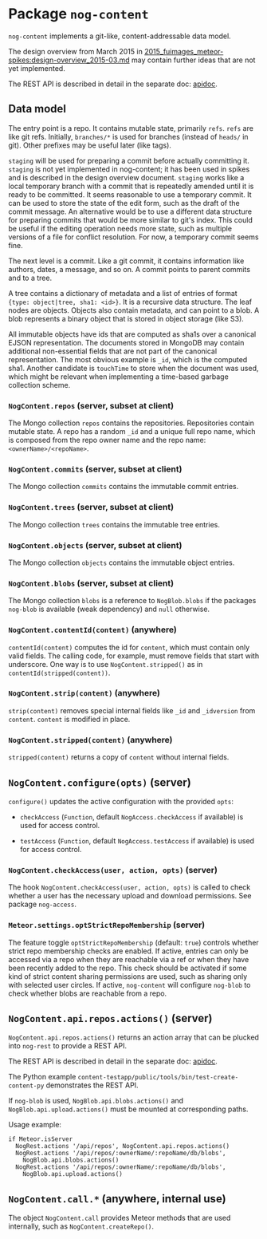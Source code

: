 # Package `nog-content`

`nog-content` implements a git-like, content-addressable data model.

The design overview from March 2015 in
[2015_fuimages_meteor-spikes:design-overview_2015-03.md](./../../../design-overview_2015-03.md)
may contain further ideas that are not yet implemented.

The REST API is described in detail in the separate doc:
[apidoc](./apidoc.md).

## Data model

The entry point is a repo.  It contains mutable state, primarily `refs`.  `refs`
are like git refs.  Initially, `branches/*` is used for branches (instead of
`heads/` in git).  Other prefixes may be useful later (like tags).

`staging` will be used for preparing a commit before actually committing it.
`staging` is not yet implemented in nog-content; it has been used in spikes and
is described in the design overview document.  `staging` works like a local
temporary branch with a commit that is repeatedly amended until it is ready to
be committed.  It seems reasonable to use a temporary commit.  It can be used to
store the state of the edit form, such as the draft of the commit message.  An
alternative would be to use a different data structure for preparing commits
that would be more similar to git's index.  This could be useful if the editing
operation needs more state, such as multiple versions of a file for conflict
resolution.  For now, a temporary commit seems fine.

The next level is a commit.  Like a git commit, it contains information like
authors, dates, a message, and so on.  A commit points to parent commits and to
a tree.

A tree contains a dictionary of metadata and a list of entries of format
`{type: object|tree, sha1: <id>}`.  It is a recursive data structure.  The leaf
nodes are objects.  Objects also contain metadata, and can point to a blob.
A blob represents a binary object that is stored in object storage (like S3).

All immutable objects have ids that are computed as sha1s over a canonical EJSON
representation.  The documents stored in MongoDB may contain additional
non-essential fields that are not part of the canonical representation.  The
most obvious example is `_id`, which is the computed sha1.  Another candidate is
`touchTime` to store when the document was used, which might be relevant when
implementing a time-based garbage collection scheme.

### `NogContent.repos` (server, subset at client)

The Mongo collection `repos` contains the repositories.  Repositories contain
mutable state.  A repo has a random `_id` and a unique full repo name, which is
composed from the repo owner name and the repo name: `<ownerName>/<repoName>`.

### `NogContent.commits` (server, subset at client)

The Mongo collection `commits` contains the immutable commit entries.

### `NogContent.trees` (server, subset at client)

The Mongo collection `trees` contains the immutable tree entries.

### `NogContent.objects` (server, subset at client)

The Mongo collection `objects` contains the immutable object entries.

### `NogContent.blobs` (server, subset at client)

The Mongo collection `blobs` is a reference to `NogBlob.blobs` if the packages
`nog-blob` is available (weak dependency) and `null` otherwise.

### `NogContent.contentId(content)` (anywhere)

`contentId(content)` computes the id for `content`, which must contain only
valid fields.  The calling code, for example, must remove fields that start
with underscore.  One way is to use `NogContent.stripped()` as in
`contentId(stripped(content))`.

### `NogContent.strip(content)` (anywhere)

`strip(content)` removes special internal fields like `_id` and `_idversion`
from `content`.  `content` is modified in place.

### `NogContent.stripped(content)` (anywhere)

`stripped(content)` returns a copy of `content` without internal fields.

## `NogContent.configure(opts)` (server)

`configure()` updates the active configuration with the provided `opts`:

 - `checkAccess` (`Function`, default `NogAccess.checkAccess` if available) is
   used for access control.

 - `testAccess` (`Function`, default `NogAccess.testAccess` if available) is
   used for access control.

### `NogContent.checkAccess(user, action, opts)` (server)

The hook `NogContent.checkAccess(user, action, opts)` is called to check whether
a user has the necessary upload and download permissions.  See package
`nog-access`.

### `Meteor.settings.optStrictRepoMembership` (server)

The feature toggle `optStrictRepoMembership` (default: `true`) controls whether
strict repo membership checks are enabled.  If active, entries can only be
accessed via a repo when they are reachable via a ref or when they have been
recently added to the repo.  This check should be activated if some kind of
strict content sharing permissions are used, such as sharing only with selected
user circles.  If active, `nog-content` will configure `nog-blob` to check
whether blobs are reachable from a repo.

## `NogContent.api.repos.actions()` (server)

`NogContent.api.repos.actions()` returns an action array that can be plucked
into `nog-rest` to provide a REST API.

The REST API is described in detail in the separate doc:
[apidoc](./apidoc.md).

The Python example `content-testapp/public/tools/bin/test-create-content-py`
demonstrates the REST API.

If `nog-blob` is used, `NogBlob.api.blobs.actions()` and
`NogBlob.api.upload.actions()` must be mounted at corresponding paths.

Usage example:

```{.coffee}
if Meteor.isServer
  NogRest.actions '/api/repos', NogContent.api.repos.actions()
  NogRest.actions '/api/repos/:ownerName/:repoName/db/blobs',
    NogBlob.api.blobs.actions()
  NogRest.actions '/api/repos/:ownerName/:repoName/db/blobs',
    NogBlob.api.upload.actions()
```

## `NogContent.call.*` (anywhere, internal use)

The object `NogContent.call` provides Meteor methods that are used internally,
such as `NogContent.createRepo()`.
